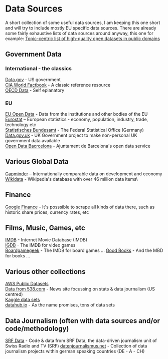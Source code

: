 # Data Sources
A short collection of some useful data sources, I am keeping this one short and will try to include mostly EU specific data sources. There are already some fairly exhaustive lists of data sources around anyway, this one for example:  [Topic-centric list of high-quality open datasets in public domains](https://github.com/awesomedata/awesome-public-datasets)

## Government Data 
### International - the classics
[Data.gov](http://data.gov) - US government\
[CIA World Factbook](https://www.cia.gov/library/publications/the-world-factbook) - A classic reference resource\
[OECD Data](https://data.oecd.org) - Self eplanatory

### EU
[EU Open Data](https://data.europa.eu/euodp/en/home) - Data from the institutions and other bodies of the EU\
[Eurostat](http://ec.europa.eu/eurostat/data/database) – European statistics - economy, population, industry, trade, technology etc\
[Statistisches Bundesamt](https://www.destatis.de) - The Federal Statistical Office (Germany)\
[Data.gov.uk](http://data.gov.uk/) - UK Government project to make non-personal UK government data available    
[Open Data Bacrcelona](http://opendata-ajuntament.barcelona.cat/en) - Ajuntament de Barcelona's open data service

## Various Global Data
[Gapminder](https://www.gapminder.org/data) – Internationally comparable data on development and economy\
[Wikidata](https://www.wikidata.org) - Wikipedia's database with over 46 million data items\

## Finance
[Google Finance](https://www.google.com/finance) - It's posssible to scrape all kinds of data there, such as historic share prices, currency rates, etc

## Films, Music, Games, etc
[IMDB](https://www.imdb.com/interfaces) - Internet Movie Database (IMDB)\
[IGDB](https://www.igdb.com/advanced_search) - The IMDB for video games\
[Boardgamegeek](https://boardgamegeek.com) - The IMDB for board games ...
[Good Books](https://www.kaggle.com/zygmunt/goodbooks-10k) - And the MBD for books ...

## Various other collections
[AWS Public Datasets](https://aws.amazon.com/de/datasets)\
[Data from 538.com](https://data.fivethirtyeight.com) - News site focussing on stats & data journalism (US centred)\
[Kaggle data sets](https://www.kaggle.com/datasets)\
[datahub.io](https://datahub.io) - As the name promises, tons of data sets 

## Data Journalism (often with data sources and/or code/methodology)
[SRF Data](https://srfdata.github.io) - Code & data from SRF Data, the data-driven journalism unit of Swiss Radio and TV (SRF)
[datenjournalismus.net](http://katalog.datenjournalismus.net) - Collection of data journalism projects within german speaking countries (DE - A - CH)

